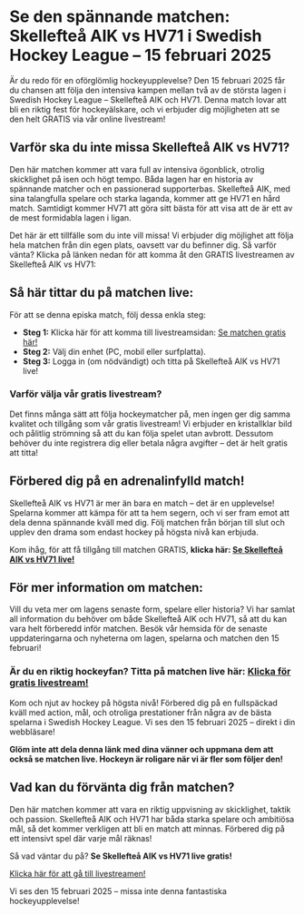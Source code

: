 # Se den spännande matchen: Skellefteå AIK vs HV71 i Swedish Hockey League – 15 februari 2025

Är du redo för en oförglömlig hockeyupplevelse? Den 15 februari 2025 får du chansen att följa den intensiva kampen mellan två av de största lagen i Swedish Hockey League – Skellefteå AIK och HV71. Denna match lovar att bli en riktig fest för hockeyälskare, och vi erbjuder dig möjligheten att se den helt GRATIS via vår online livestream!

## Varför ska du inte missa Skellefteå AIK vs HV71?

Den här matchen kommer att vara full av intensiva ögonblick, otrolig skicklighet på isen och högt tempo. Båda lagen har en historia av spännande matcher och en passionerad supporterbas. Skellefteå AIK, med sina talangfulla spelare och starka laganda, kommer att ge HV71 en hård match. Samtidigt kommer HV71 att göra sitt bästa för att visa att de är ett av de mest formidabla lagen i ligan.

Det här är ett tillfälle som du inte vill missa! Vi erbjuder dig möjlighet att följa hela matchen från din egen plats, oavsett var du befinner dig. Så varför vänta? Klicka på länken nedan för att komma åt den GRATIS livestreamen av Skellefteå AIK vs HV71:

## Så här tittar du på matchen live:

För att se denna episka match, följ dessa enkla steg:

- **Steg 1:** Klicka här för att komma till livestreamsidan: [Se matchen gratis här!](https://tinyurl.com/livestreamfreeo?st=Skellefte%C3%A5+AIK+vs+HV71&si=ghc)
- **Steg 2:** Välj din enhet (PC, mobil eller surfplatta).
- **Steg 3:** Logga in (om nödvändigt) och titta på Skellefteå AIK vs HV71 live!

### Varför välja vår gratis livestream?

Det finns många sätt att följa hockeymatcher på, men ingen ger dig samma kvalitet och tillgång som vår gratis livestream! Vi erbjuder en kristallklar bild och pålitlig strömning så att du kan följa spelet utan avbrott. Dessutom behöver du inte registrera dig eller betala några avgifter – det är helt gratis att titta!

## Förbered dig på en adrenalinfylld match!

Skellefteå AIK vs HV71 är mer än bara en match – det är en upplevelse! Spelarna kommer att kämpa för att ta hem segern, och vi ser fram emot att dela denna spännande kväll med dig. Följ matchen från början till slut och upplev den drama som endast hockey på högsta nivå kan erbjuda.

Kom ihåg, för att få tillgång till matchen GRATIS, **klicka här: [Se Skellefteå AIK vs HV71 live!](https://tinyurl.com/livestreamfreeo?st=Skellefte%C3%A5+AIK+vs+HV71&si=ghc)**

## För mer information om matchen:

Vill du veta mer om lagens senaste form, spelare eller historia? Vi har samlat all information du behöver om både Skellefteå AIK och HV71, så att du kan vara helt förberedd inför matchen. Besök vår hemsida för de senaste uppdateringarna och nyheterna om lagen, spelarna och matchen den 15 februari!

### Är du en riktig hockeyfan? Titta på matchen live här: [Klicka för gratis livestream!](https://tinyurl.com/livestreamfreeo?st=Skellefte%C3%A5+AIK+vs+HV71&si=ghc)

Kom och njut av hockey på högsta nivå! Förbered dig på en fullspäckad kväll med action, mål, och otroliga prestationer från några av de bästa spelarna i Swedish Hockey League. Vi ses den 15 februari 2025 – direkt i din webbläsare!

**Glöm inte att dela denna länk med dina vänner och uppmana dem att också se matchen live. Hockeyn är roligare när vi är fler som följer den!**

## Vad kan du förvänta dig från matchen?

Den här matchen kommer att vara en riktig uppvisning av skicklighet, taktik och passion. Skellefteå AIK och HV71 har båda starka spelare och ambitiösa mål, så det kommer verkligen att bli en match att minnas. Förbered dig på ett intensivt spel där varje mål räknas!

Så vad väntar du på? **Se Skellefteå AIK vs HV71 live gratis!**

[Klicka här för att gå till livestreamen!](https://tinyurl.com/livestreamfreeo?st=Skellefte%C3%A5+AIK+vs+HV71&si=ghc)

Vi ses den 15 februari 2025 – missa inte denna fantastiska hockeyupplevelse!
